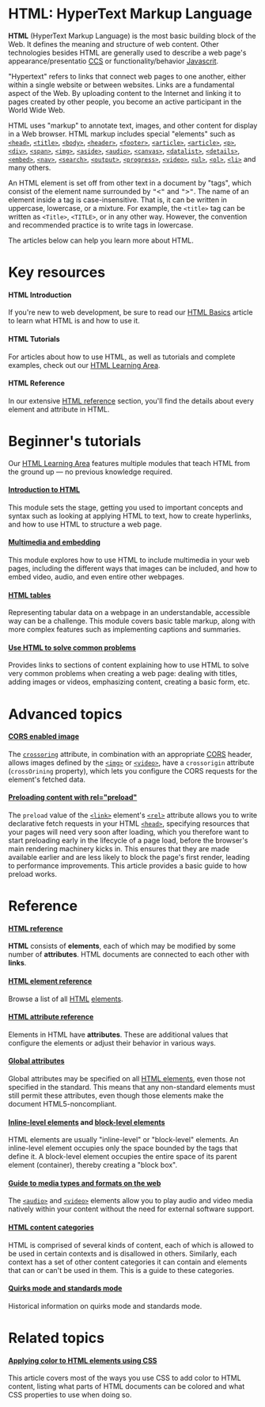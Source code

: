 # **HTML: HyperText Markup Language**

**HTML** (HyperText Markup Language) is the most basic building block of the Web. It defines the meaning and structure of web content. Other technologies besides HTML are generally used to describe a web page's appearance/presentatio [CCS](https://developer.mozilla.org/en-US/docs/Web/CSS) or functionality/behavior [Javascrit](https://developer.mozilla.org/en-US/docs/Web/JavaScript).

 "Hypertext" refers to links that connect web pages to one another, either within a single website or between websites. Links are a fundamental aspect of the Web. By uploading content to the Internet and linking it to pages created by other people, you become an active participant in the World Wide Web.

HTML uses "markup" to annotate text, images, and other content for display in a Web browser. HTML markup includes special "elements" such as [`<head>`](https://developer.mozilla.org/en-US/docs/Web/HTML/Element/head), [`<title>`](https://developer.mozilla.org/en-US/docs/Web/HTML/Element/title), [`<body>`](https://developer.mozilla.org/en-US/docs/Web/HTML/Element/body), [`<header>`](https://developer.mozilla.org/en-US/docs/Web/HTML/Element/header), [`<footer>`](https://developer.mozilla.org/en-US/docs/Web/HTML/Element/footer), [`<article>`](https://developer.mozilla.org/en-US/docs/Web/HTML/Element/article), [`<article>`](https://developer.mozilla.org/en-US/docs/Web/HTML/Element/section), [`<p>`](https://developer.mozilla.org/en-US/docs/Web/HTML/Element/p), [`<div>`](https://developer.mozilla.org/en-US/docs/Web/HTML/Element/div), [`<span>`](https://developer.mozilla.org/en-US/docs/Web/HTML/Element/span), [`<img>`](https://developer.mozilla.org/en-US/docs/Web/HTML/Element/img), [`<aside>`](https://developer.mozilla.org/en-US/docs/Web/HTML/Element/aside), [`<audio>`](https://developer.mozilla.org/en-US/docs/Web/HTML/Element/audio), [`<canvas>`](https://developer.mozilla.org/en-US/docs/Web/HTML/Element/canvas), [`<datalist>`](https://developer.mozilla.org/en-US/docs/Web/HTML/Element/datalist), [`<details>`](https://developer.mozilla.org/en-US/docs/Web/HTML/Element/details), [`<embed>`](https://developer.mozilla.org/en-US/docs/Web/HTML/Element/embed), [`<nav>`](https://developer.mozilla.org/en-US/docs/Web/HTML/Element/nav), [`<search>`](https://developer.mozilla.org/en-US/docs/Web/HTML/Element/search), [`<output>`](https://developer.mozilla.org/en-US/docs/Web/HTML/Element/output), [`<progress>`](https://developer.mozilla.org/en-US/docs/Web/HTML/Element/progress), [`<video>`](https://developer.mozilla.org/en-US/docs/Web/HTML/Element/video), [`<ul>`](https://developer.mozilla.org/en-US/docs/Web/HTML/Element/ul), [`<ol>`](https://developer.mozilla.org/en-US/docs/Web/HTML/Element/ol), [`<li>`](https://developer.mozilla.org/en-US/docs/Web/HTML/Element/li) and many others.

An HTML element is set off from other text in a document by "tags", which consist of the element name surrounded by <kbd>"<"</kbd> and <kbd>">"</kbd>. The name of an element inside a tag is case-insensitive. That is, it can be written in uppercase, lowercase, or a mixture. For example, the
`<title>` tag can be written as `<Title>`, `<TITLE>`, or in any other way. However, the convention and recommended practice is to write tags in lowercase. 

The articles below can help you learn more about HTML.

# Key resources

#### HTML Introduction
   If you're new to web development, be sure to read our [HTML Basics](https://developer.mozilla.org/en-US/docs/Learn/Getting_started_with_the_web/HTML_basics) article to learn what HTML is and how to use it.

#### HTML Tutorials
   For articles about how to use HTML, as well as tutorials and complete examples, check out our [HTML Learning Area](https://developer.mozilla.org/en-US/docs/Learn/HTML).

#### HTML Reference
In our extensive [HTML reference](https://developer.mozilla.org/en-US/docs/Web/HTML/Reference) section, you'll find the details about every element and attribute in HTML.

# Beginner's tutorials

Our [HTML Learning Area](https://developer.mozilla.org/en-US/docs/Learn/HTML) features multiple modules that teach HTML from the ground up — no previous knowledge required. 

#### [Introduction to HTML](https://developer.mozilla.org/en-US/docs/Learn/HTML/Introduction_to_HTML)
   This module sets the stage, getting you used to important concepts and syntax such as looking at applying HTML to text, how to create hyperlinks, and how to use HTML to structure a web page.

  #### [Multimedia and embedding](https://developer.mozilla.org/en-US/docs/Learn/HTML/Multimedia_and_embedding)
  This module explores how to use HTML to include multimedia in your web pages, including the different ways that images can be included, and how to embed video, audio, and even entire other webpages.

  #### [HTML tables](https://developer.mozilla.org/en-US/docs/Learn/HTML/Tables)
  Representing tabular data on a webpage in an understandable, accessible way can be a challenge. This module covers basic table markup, along with more complex features such as implementing captions and summaries.

  #### [Use HTML to solve common problems](https://developer.mozilla.org/en-US/docs/Learn/Forms)
  Provides links to sections of content explaining how to use HTML to solve very common problems when creating a web page: dealing with titles, adding images or videos, emphasizing content, creating a basic form, etc.

  # Advanced topics

  #### [CORS enabled image](https://developer.mozilla.org/en-US/docs/Web/HTML/CORS_enabled_image)

  The [`crossoring`](https://developer.mozilla.org/en-US/docs/Web/HTML/Element/img#crossorigin) attribute, in combination with an appropriate [CORS](https://developer.mozilla.org/en-US/docs/Glossary/CORS) header, allows images defined by the [`<img>`](https://developer.mozilla.org/en-US/docs/Web/HTML/Element/img) or [`<video>`](https://developer.mozilla.org/en-US/docs/Web/HTML/Element/video), have a `crossorigin` attribute (`crossOrining` property), which lets you configure the CORS requests for the element's fetched data.

#### [Preloading content with rel="preload"](https://developer.mozilla.org/en-US/docs/Web/HTML/Attributes/rel/preload)
The `preload` value of the [`<link>`](https://developer.mozilla.org/en-US/docs/Web/HTML/Element/link) element's [`<rel>`](https://developer.mozilla.org/en-US/docs/Web/HTML/Element/link#rel) attribute allows you to write declarative fetch requests in your HTML [`<head>`](https://developer.mozilla.org/en-US/docs/Web/HTML/Element/head), specifying resources that your pages will need very soon after loading, which you therefore want to start preloading early in the lifecycle of a page load, before the browser's main rendering machinery kicks in. This ensures that they are made available earlier and are less likely to block the page's first render, leading to performance improvements. This article provides a basic guide to how preload works.

# Reference

#### [HTML reference](https://developer.mozilla.org/en-US/docs/Web/HTML/Reference) 
**HTML** consists of **elements**, each of which may be modified by some number of **attributes**. HTML documents are connected to each other with **links**.

#### [HTML element reference](https://developer.mozilla.org/en-US/docs/Web/HTML/Element)

Browse a list of all [HTML](https://developer.mozilla.org/en-US/docs/Glossary/HTML) [elements](https://developer.mozilla.org/en-US/docs/Glossary/Element).

#### [HTML attribute reference](https://developer.mozilla.org/en-US/docs/Web/HTML/Attributes)
Elements in HTML have **attributes**. These are additional values that configure the elements or adjust their behavior in various ways.

#### [Global attributes](https://developer.mozilla.org/en-US/docs/Web/HTML/Global_attributes)
Global attributes may be specified on all  [HTML elements](https://developer.mozilla.org/en-US/docs/Web/HTML/Element), even those not specified in the standard. This means that any non-standard elements must still permit these attributes, even though those elements make the document HTML5-noncompliant.

#### [Inline-level elements](https://developer.mozilla.org/en-US/docs/Glossary/Inline-level_content) and [block-level elements](https://developer.mozilla.org/en-US/docs/Glossary/Block-level_content)
HTML elements are usually "inline-level" or "block-level" elements. An inline-level element occupies only the space bounded by the tags that define it. A block-level element occupies the entire space of its parent element (container), thereby creating a "block box".

#### [Guide to media types and formats on the web](https://developer.mozilla.org/en-US/docs/Web/Media/Formats)

The [`<audio>`](https://developer.mozilla.org/en-US/docs/Web/HTML/Element/audio) and [`<video>`](https://developer.mozilla.org/en-US/docs/Web/HTML/Element/video) elements allow you to play audio and video media natively within your content without the need for external software support.

#### [HTML content categories](https://developer.mozilla.org/en-US/docs/Web/HTML/Content_categories)
HTML is comprised of several kinds of content, each of which is allowed to be used in certain contexts and is disallowed in others. Similarly, each context has a set of other content categories it can contain and elements that can or can't be used in them. This is a guide to these categories.

#### [Quirks mode and standards mode](https://developer.mozilla.org/en-US/docs/Web/HTML/Quirks_Mode_and_Standards_Mode)
Historical information on quirks mode and standards mode.

# Related topics

#### [Applying color to HTML elements using CSS](https://developer.mozilla.org/en-US/docs/Web/CSS/CSS_colors/Applying_color)
This article covers most of the ways you use CSS to add color to HTML content, listing what parts of HTML documents can be colored and what CSS properties to use when doing so.